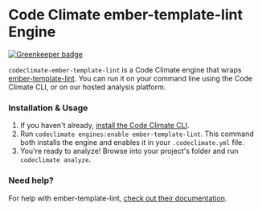 # Code Climate ember-template-lint Engine

[![Greenkeeper badge](https://badges.greenkeeper.io/tim-evans/codeclimate-ember-template-lint.svg)](https://greenkeeper.io/)

`codeclimate-ember-template-lint` is a Code Climate engine that wraps [ember-template-lint](https://github.com/rwjblue/ember-template-lint). You can run it on your command line using the Code Climate CLI, or on our hosted analysis platform.

### Installation & Usage

1. If you haven't already, [install the Code Climate CLI](https://github.com/codeclimate/codeclimate).
2. Run `codeclimate engines:enable ember-template-lint`. This command both installs the engine and enables it in your `.codeclimate.yml` file.
3. You're ready to analyze! Browse into your project's folder and run `codeclimate analyze`.

### Need help?

For help with ember-template-lint, [check out their documentation](https://github.com/rwjblue/ember-template-lint).
